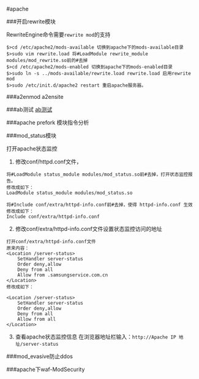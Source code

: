 #apache

###开启rewrite模块

RewriteEngine命令需要`rewrite mod`的支持
```
$>cd /etc/apache2/mods-available 切换到apache下的mods-available目录
$>sudo vim rewrite.load 将#LoadModule rewrite_module modules/mod_rewrite.so前的#去掉
$>cd /etc/apache2/mods-enabled 切换到apache下的mods-enabled目录
$>sudo ln -s ../mods-available/rewrite.load rewrite.load 启用rewrite mod
$>sudo /etc/init.d/apache2 restart 重启apache服务器。
```


###a2enmod a2ensite

###ab测试
[ab测试](ab.md)

###apache prefork 模块指令分析

###mod_status模块

打开apache状态监控

1. 修改conf/httpd.conf文件，
```
将#LoadModule status_module modules/mod_status.so前#去掉，打开状态监控报告。
修改成如下：
LoadModule status_module modules/mod_status.so

将#Include conf/extra/httpd-info.conf前#去掉，使得 httpd-info.conf 生效
修改成如下：
Include conf/extra/httpd-info.conf
```

2. 修改conf/extra/httpd-info.conf文件设置状态监控访问的地址
```
打开conf/extra/httpd-info.conf文件
原来内容：
<Location /server-status>
    SetHandler server-status
    Order deny,allow
    Deny from all
    Allow from .samsungservice.com.cn
</Location>
修改成如下：
 
<Location /server-status>
    SetHandler server-status
    Order deny,allow
    Deny from all
    Allow from all
</Location>
```
3. 查看apache状态监控信息 在浏览器地址栏输入：`http://Apache IP 地址/server-status`


###mod_evasive防止ddos

###apache下waf-ModSecurity
